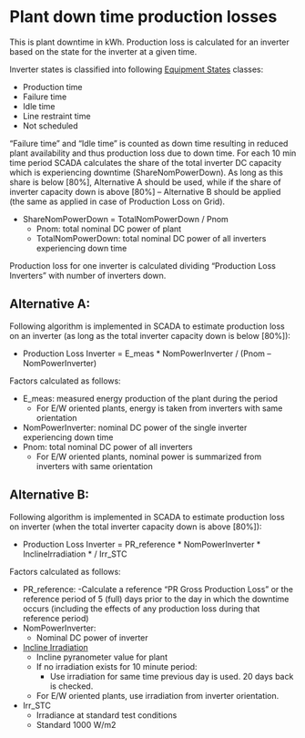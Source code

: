 # Plant down time production losses

This is plant downtime in kWh.
Production loss is calculated for an inverter based on the state for the inverter at a given time.

Inverter states is classified into following [Equipment States](../../../data_collection/equipment_states/README.md) classes:
- Production time
- Failure time
- Idle time
- Line restraint time
- Not scheduled

“Failure time” and “Idle time” is counted as down time resulting in reduced plant availability and thus production loss due to down time.
For each 10 min time period SCADA calculates the share of the total inverter DC capacity which is experiencing downtime (ShareNomPowerDown). As long as this share is below [80%], Alternative A should be used, while if the share of inverter capacity down is above [80%] – Alternative B should be applied (the same as applied in case of Production Loss on Grid).

- ShareNomPowerDown = TotalNomPowerDown / Pnom
    - Pnom: total nominal DC power of plant
    - TotalNomPowerDown: total nominal DC power of all inverters experiencing down time

Production loss for one inverter is calculated dividing “Production Loss Inverters” with number of inverters down.

## Alternative A:

Following algorithm is implemented in SCADA to estimate production loss on an inverter (as long as the total inverter capacity down is below [80%]):
- Production Loss Inverter = E_meas * NomPowerInverter / (Pnom – NomPowerInverter)

Factors calculated as follows:
- E_meas: measured energy production of the plant during the period
    - For E/W oriented plants, energy is taken from inverters with same orientation
- NomPowerInverter: nominal DC power of the single inverter experiencing down time
- Pnom: total nominal DC power of all inverters
    - For E/W oriented plants, nominal power is summarized from inverters with same orientation

## Alternative B:

Following algorithm is implemented in SCADA to estimate production loss on inverter (when the total inverter capacity down is above [80%]):
- Production Loss Inverter = PR_reference * NomPowerInverter * InclineIrradiation * / Irr_STC	

Factors calculated as follows:
- PR_reference: 
    -Calculate a reference “PR Gross Production Loss” or the reference period of 5 (full) days prior to the day in which the downtime occurs (including the effects of any production loss during that reference period) 
- NomPowerInverter: 
    - Nominal DC power of inverter
- [Incline Irradiation](../yield_and_weather/incline_irradiation.md)
    - Incline pyranometer value for plant
    - If no irradiation exists for 10 minute period:
        - Use irradiation for same time previous day is used. 20 days back is checked. 
    - For E/W oriented plants, use irradiation from inverter orientation.
- Irr_STC
    - Irradiance at standard test conditions
    - Standard 1000 W/m2
